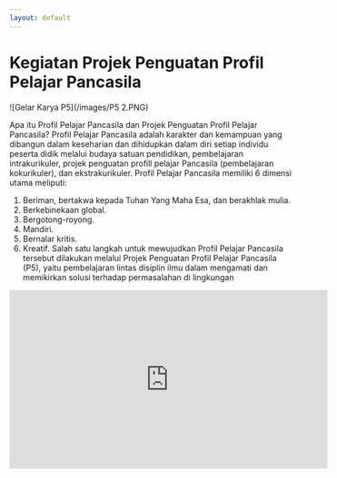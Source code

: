 ```yaml
---
layout: default
---
```


# Kegiatan Projek Penguatan Profil Pelajar Pancasila
![Gelar Karya P5](/images/P5 2.PNG)

Apa itu Profil Pelajar Pancasila dan Projek Penguatan Profil Pelajar Pancasila?
Profil Pelajar Pancasila adalah karakter dan kemampuan yang dibangun dalam keseharian dan dihidupkan dalam diri setiap individu peserta didik melalui budaya satuan pendidikan, pembelajaran intrakurikuler, projek penguatan profill pelajar Pancasila (pembelajaran kokurikuler), dan ekstrakurikuler.
Profil Pelajar Pancasila memiliki 6 dimensi utama meliputi:
1.	Beriman, bertakwa kepada Tuhan Yang Maha Esa, dan berakhlak mulia.
2.	Berkebinekaan global.
3.	Bergotong-royong.
4.	Mandiri.
5.	Bernalar kritis.
6.	Kreatif. 
Salah satu langkah untuk mewujudkan Profil Pelajar Pancasila tersebut dilakukan melalui Projek Penguatan Profil Pelajar Pancasila (P5), yaitu pembelajaran lintas disiplin ilmu dalam mengamati dan memikirkan solusi terhadap permasalahan di lingkungan 

<iframe width="560" height="315" src="https://www.youtube.com/embed/qkmr-pJ1QEA" title="YouTube video player" frameborder="0" allow="accelerometer; autoplay; clipboard-write; encrypted-media; gyroscope; picture-in-picture; web-share" allowfullscreen></iframe>










